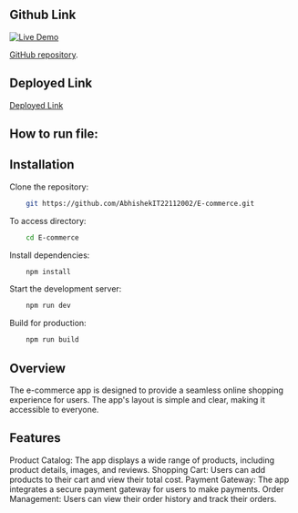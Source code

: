 ## Github Link

[![Live Demo](https://img.shields.io/badge/Live-Demo-blue)](https://e-commerce-eight-zeta-54.vercel.app/)

[GitHub repository](https://github.com/AbhishekIT22112002/E-commerce/tree/main).

## Deployed Link
[Deployed Link](https://e-commerce-eight-zeta-54.vercel.app/)

## How to run file:


## Installation

Clone the repository:

```bash
    git https://github.com/AbhishekIT22112002/E-commerce.git
```

To access directory:

```bash
    cd E-commerce
```

Install dependencies:

```bash
    npm install
```

Start the development server:

```bash
    npm run dev
```

Build for production:

```bash
    npm run build
```


##  Overview 
The e-commerce app is designed to provide a seamless online shopping experience for users. The app's layout is simple and clear, making it accessible to everyone.


## Features
Product Catalog: The app displays a wide range of products, including product details, images, and reviews.
Shopping Cart: Users can add products to their cart and view their total cost.
Payment Gateway: The app integrates a secure payment gateway for users to make payments.
Order Management: Users can view their order history and track their orders.
